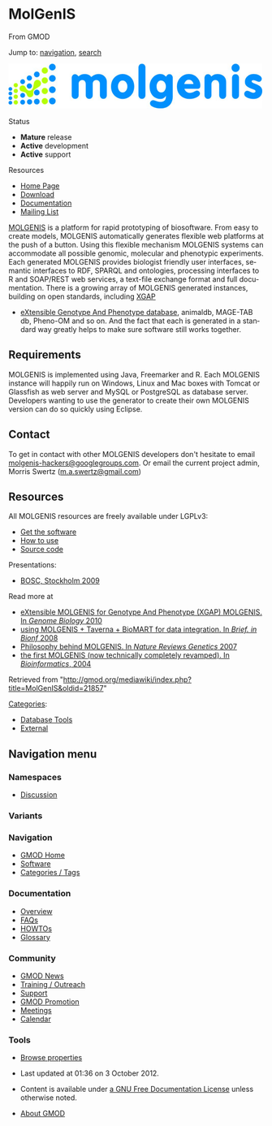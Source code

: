<div id="mw-page-base" class="noprint">

</div>

<div id="mw-head-base" class="noprint">

</div>

<div id="content" class="mw-body" role="main">

<span id="top"></span>

<div id="mw-js-message" style="display:none;">

</div>



# <span dir="auto">MolGenIS</span>

<div id="bodyContent">

<div id="siteSub">

From GMOD

</div>

<div id="contentSub">

</div>

<div id="jump-to-nav" class="mw-jump">

Jump to: [navigation](#mw-navigation), [search](#p-search)

</div>

<div id="mw-content-text" class="mw-content-ltr" lang="en" dir="ltr">

<div class="center">

<div class="floatnone">

<a href="http://www.molgenis.org/" rel="nofollow" title="MOLGENIS"><img
src="../mediawiki/images/f/fd/Molgenis_logo.jpg" width="500" height="88"
alt="MOLGENIS" /></a>

</div>

</div>

<div class="componentBox">

<div class="compBoxHdr">

Status

</div>

- **Mature** release
- **Active** development
- **Active** support

<div class="compBoxHdr">

Resources

</div>

- <a href="http://www.molgenis.org" class="external text"
  rel="nofollow">Home Page</a>
- <a href="http://www.molgenis.org/wiki/MolgenisDownload"
  class="external text" rel="nofollow">Download</a>
- <a href="http://www.molgenis.org/wiki/MolgenisGuide"
  class="external text" rel="nofollow">Documentation</a>
- <a href="http://groups.google.com/group/molgenis-hackers"
  class="external text" rel="nofollow">Mailing List</a>

</div>

<a href="http://www.molgenis.org/" class="external text"
rel="nofollow">MOLGENIS</a> is a platform for rapid prototyping of
biosoftware. From easy to create models, MOLGENIS automatically
generates flexible web platforms at the push of a button. Using this
flexible mechanism MOLGENIS systems can accommodate all possible
genomic, molecular and phenotypic experiments. Each generated MOLGENIS
provides biologist friendly user interfaces, semantic interfaces to RDF,
SPARQL and ontologies, processing interfaces to R and SOAP/REST web
services, a text-file exchange format and full documentation. There is a
growing array of MOLGENIS generated instances, building on open
standards, including
<a href="http://www.xgap.org" class="external text" rel="nofollow">XGAP
- eXtensible Genotype And Phenotype database</a>, animaldb, MAGE-TAB db,
Pheno-OM and so on. And the fact that each is generated in a standard
way greatly helps to make sure software still works together.

## <span id="Requirements" class="mw-headline">Requirements</span>

MOLGENIS is implemented using Java, Freemarker and R. Each MOLGENIS
instance will happily run on Windows, Linux and Mac boxes with Tomcat or
Glassfish as web server and MySQL or PostgreSQL as database server.
Developers wanting to use the generator to create their own MOLGENIS
version can do so quickly using Eclipse.

## <span id="Contact" class="mw-headline">Contact</span>

To get in contact with other MOLGENIS developers don't hesitate to email
<a href="mailto:molgenis-hackers@googlegroups.com" class="external text"
rel="nofollow">molgenis-hackers@googlegroups.com</a>. Or email the
current project admin, Morris Swertz
(<a href="mailto:m.a.swertz@gmail.com" class="external text"
rel="nofollow">m.a.swertz@gmail.com</a>)

## <span id="Resources" class="mw-headline">Resources</span>

All MOLGENIS resources are freely available under LGPLv3:

- <a href="http://www.molgenis.org/wiki/MolgenisDownload"
  class="external text" rel="nofollow">Get the software</a>
- <a href="http://www.molgenis.org/wiki/MolgenisGuide"
  class="external text" rel="nofollow">How to use</a>
- <a href="http://www.molgenis.org/wiki/MolgenisSourceCode"
  class="external text" rel="nofollow">Source code</a>

Presentations:

- <a href="http://www.slideshare.net/bosc/swertz-molgenis-bosc2009"
  class="external text" rel="nofollow">BOSC, Stockholm 2009</a>

Read more at

- <a href="http://www.ncbi.nlm.nih.gov/pubmed/20214801"
  class="external text" rel="nofollow">eXtensible MOLGENIS for Genotype
  And Phenotype (XGAP) MOLGENIS. In <em>Genome Biology</em> 2010</a>
- <a href="http://www.ncbi.nlm.nih.gov/pubmed/19112082"
  class="external text" rel="nofollow">using MOLGENIS + Taverna + BioMART
  for data integration. In <em>Brief. in Bionf</em> 2008</a>
- <a href="http://www.ncbi.nlm.nih.gov/pubmed/17297480"
  class="external text" rel="nofollow">Philosophy behind MOLGENIS. In
  <em>Nature Reviews Genetics</em> 2007</a>
- <a href="http://www.ncbi.nlm.nih.gov/pubmed/15059831"
  class="external text" rel="nofollow">the first MOLGENIS (now technically
  completely revamped). In <em>Bioinformatics</em>, 2004</a>

</div>

<div class="printfooter">

Retrieved from
"<http://gmod.org/mediawiki/index.php?title=MolGenIS&oldid=21857>"

</div>

<div id="catlinks" class="catlinks">

<div id="mw-normal-catlinks" class="mw-normal-catlinks">

[Categories](Special:Categories "Special:Categories"):

- [Database Tools](Category%3ADatabase_Tools "Category%3ADatabase Tools")
- [External](Category%3AExternal "Category%3AExternal")

</div>

</div>

<div class="visualClear">

</div>

</div>

</div>

<div id="mw-navigation">

## Navigation menu

<div id="mw-head">



<div id="left-navigation">

<div id="p-namespaces" class="vectorTabs" role="navigation"
aria-labelledby="p-namespaces-label">

### Namespaces


- <span id="ca-talk"><a
  href="http://gmod.org/mediawiki/index.php?title=Talk:MolGenIS&amp;action=edit&amp;redlink=1"
  accesskey="t"
  title="Discussion about the content page [t]">Discussion</a></span>

</div>

<div id="p-variants" class="vectorMenu emptyPortlet" role="navigation"
aria-labelledby="p-variants-label">

### 

### Variants[](#)

<div class="menu">

</div>

</div>

</div>





</div>

</div>

</div>

<div id="mw-panel">

<div id="p-logo" role="banner">

<a href="Main_Page"
style="background-image: url(../images/GMOD-cogs.png);"
title="Visit the main page"></a>

</div>

<div id="p-Navigation" class="portal" role="navigation"
aria-labelledby="p-Navigation-label">

### Navigation

<div class="body">

- <span id="n-GMOD-Home">[GMOD Home](Main_Page)</span>
- <span id="n-Software">[Software](GMOD_Components)</span>
- <span id="n-Categories-.2F-Tags">[Categories /
  Tags](Categories)</span>

</div>

</div>

<div id="p-Documentation" class="portal" role="navigation"
aria-labelledby="p-Documentation-label">

### Documentation

<div class="body">

- <span id="n-Overview">[Overview](Overview)</span>
- <span id="n-FAQs">[FAQs](Category%3AFAQ)</span>
- <span id="n-HOWTOs">[HOWTOs](Category%3AHOWTO)</span>
- <span id="n-Glossary">[Glossary](Glossary)</span>

</div>

</div>

<div id="p-Community" class="portal" role="navigation"
aria-labelledby="p-Community-label">

### Community

<div class="body">

- <span id="n-GMOD-News">[GMOD News](GMOD_News)</span>
- <span id="n-Training-.2F-Outreach">[Training /
  Outreach](Training_and_Outreach)</span>
- <span id="n-Support">[Support](Support)</span>
- <span id="n-GMOD-Promotion">[GMOD Promotion](GMOD_Promotion)</span>
- <span id="n-Meetings">[Meetings](Meetings)</span>
- <span id="n-Calendar">[Calendar](Calendar)</span>

</div>

</div>

<div id="p-tb" class="portal" role="navigation"
aria-labelledby="p-tb-label">

### Tools

<div class="body">


- <span id="t-smwbrowselink"><a href="Special%3ABrowse/MolGenIS" rel="smw-browse">Browse properties</a></span>


</div>

</div>

</div>

</div>

<div id="footer" role="contentinfo">

- <span id="footer-info-lastmod">Last updated at 01:36 on 3 October
  2012.</span>
<!-- - <span id="footer-info-viewcount">17,195 page views.</span> -->
- <span id="footer-info-copyright">Content is available under
  <a href="http://www.gnu.org/licenses/fdl-1.3.html" class="external"
  rel="nofollow">a GNU Free Documentation License</a> unless otherwise
  noted.</span>

<!-- -->

- <span id="footer-places-about">[About
  GMOD](GMOD:About "GMOD:About")</span>

<!-- -->






</div>
